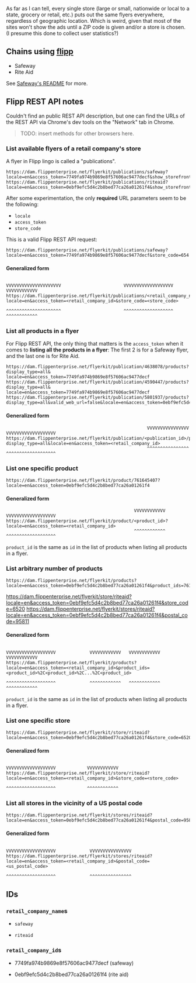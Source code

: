 As far as I can tell, every single store (large or small, nationwide or local to a state, grocery or retail, etc.) puts out the same flyers everywhere, regardless of geographic location. Which is weird, given that most of the sites won't show the ads until a ZIP code is given and/or a store is chosen. (I presume this done to collect user statistics?)

## Chains using [flipp](https://corp.flipp.com/) <!-- {{- -->

+ Safeway
+ Rite Aid

See [Safeway's README](./safeway/README.md) for more.

<!-- }}- -->
## Flipp REST API notes <!-- {{- -->

Couldn't find an public REST API description, but one can
find the URLs  of the REST API via Chrome's  dev tools on
the "Network"  tab in Chrome.

> TODO: insert methods for other browsers here.

### List available flyers of a retail company's store <!-- {{- -->

A flyer in Flipp lingo is called a "publications".

    https://dam.flippenterprise.net/flyerkit/publications/safeway?locale=en&access_token=7749fa974b9869e8f57606ac9477decf&show_storefronts=true&postal_code=05403&store_code=3132
    https://dam.flippenterprise.net/flyerkit/publications/riteaid?locale=en&access_token=0ebf9efc5d4c2b8bed77ca26a01261f4&show_storefronts=true&postal_code=95811&store_code=6520

After some experimentation, the only **required** URL parameters seem to be the following:

+ `locale`
+ `access_token`
+ `store_code`

This is a valid Flipp REST API request:

    https://dam.flippenterprise.net/flyerkit/publications/safeway?locale=en&access_token=7749fa974b9869e8f57606ac9477decf&store_code=654

#### Generalized form

                                                          VVVVVVVVVVVVVVVVVVVVV                        VVVVVVVVVVVVVVVVVVV            VVVVVVVVVVVV
    https://dam.flippenterprise.net/flyerkit/publications/<retail_company_name>?locale=en&access_token=<retail_company_id>&store_code=<store_code>
                                                          ^^^^^^^^^^^^^^^^^^^^^                        ^^^^^^^^^^^^^^^^^^^            ^^^^^^^^^^^^

  <!-- }}- -->
### List all products in a flyer <!-- {{- -->

For Flipp REST API, the only thing that matters is the `access_token` when it comes to **listing all the products in a flyer**: The first 2 is for a Safeway flyer, and the last one is for Rite Aid.

    https://dam.flippenterprise.net/flyerkit/publication/4638078/products?display_type=all&                    locale=en&access_token=7749fa974b9869e8f57606ac9477decf
    https://dam.flippenterprise.net/flyerkit/publication/4590447/products?display_type=all&                    locale=en&access_token=7749fa974b9869e8f57606ac9477decf
    https://dam.flippenterprise.net/flyerkit/publication/5801937/products?display_type=all&valid_web_url=false&locale=en&access_token=0ebf9efc5d4c2b8bed77ca26a01261f4

#### Generalized form

                                                          VVVVVVVVVVVVVVVV                                                  VVVVVVVVVVVVVVVVVVV
    https://dam.flippenterprise.net/flyerkit/publication/<publication_id>/products?display_type=all&locale=en&access_token=<retail_company_id>
                                                          ^^^^^^^^^^^^^^^^                                                  ^^^^^^^^^^^^^^^^^^^

  <!-- }}- -->
### List one specific product <!-- {{- -->

    https://dam.flippenterprise.net/flyerkit/product/761645407?locale=en&access_token=0ebf9efc5d4c2b8bed77ca26a01261f4
    
#### Generalized form

                                                     VVVVVVVVVVVV                        VVVVVVVVVVVVVVVVVVV
    https://dam.flippenterprise.net/flyerkit/product/<product_id>?locale=en&access_token=<retail_company_id>
                                                     ^^^^^^^^^^^^                        ^^^^^^^^^^^^^^^^^^^

`product_id` is the same as `id` in the list of products when listing all products in a flyer.

  <!-- }}- -->
### List arbitrary number of products <!-- {{- -->

    https://dam.flippenterprise.net/flyerkit/products?locale=en&access_token=0ebf9efc5d4c2b8bed77ca26a01261f4&product_ids=761638105%2C761638161%2C761605207%2C761638014

https://dam.flippenterprise.net/flyerkit/store/riteaid?locale=en&access_token=0ebf9efc5d4c2b8bed77ca26a01261f4&store_code=6520
https://dam.flippenterprise.net/flyerkit/stores/riteaid?locale=en&access_token=0ebf9efc5d4c2b8bed77ca26a01261f4&postal_code=95811

#### Generalized form

                                                                             VVVVVVVVVVVVVVVVVVV             VVVVVVVVVVVV   VVVVVVVVVVVV         VVVVVVVVVVVV
    https://dam.flippenterprise.net/flyerkit/products?locale=en&access_token=<retail_company_id>&product_ids=<product_id>%2C<product_id>%2C...%2C<product_id>
                                                                             ^^^^^^^^^^^^^^^^^^^             ^^^^^^^^^^^^   ^^^^^^^^^^^^         ^^^^^^^^^^^^

`product_id` is the same as `id` in the list of products when listing all products in a flyer.

  <!-- }}- -->
### List one specific store <!-- {{- -->

    https://dam.flippenterprise.net/flyerkit/store/riteaid?locale=en&access_token=0ebf9efc5d4c2b8bed77ca26a01261f4&store_code=6520

#### Generalized form

                                                                                  VVVVVVVVVVVVVVVVVVV            VVVVVVVVVVVV
    https://dam.flippenterprise.net/flyerkit/store/riteaid?locale=en&access_token=<retail_company_id>&store_code=<store_code>
                                                                                  ^^^^^^^^^^^^^^^^^^^            ^^^^^^^^^^^^

  <!-- }}- -->
### List all stores in the vicinity of a US postal code <!-- {{- -->

    https://dam.flippenterprise.net/flyerkit/stores/riteaid?locale=en&access_token=0ebf9efc5d4c2b8bed77ca26a01261f4&postal_code=95811

#### Generalized form

                                                                                   VVVVVVVVVVVVVVVVVVV             VVVVVVVVVVVVVVVV
    https://dam.flippenterprise.net/flyerkit/stores/riteaid?locale=en&access_token=<retail_company_id>&postal_code=<us_postal_code>
                                                                                   ^^^^^^^^^^^^^^^^^^^             ^^^^^^^^^^^^^^^^

  <!-- }}- -->
<!-- }}- -->
## IDs <!-- {{- -->

### `retail_company_name`s <!-- {{- -->

+ `safeway`
+ `riteaid`

  <!-- }}- -->
### `retail_company_id`s <!-- {{- -->

+ 7749fa974b9869e8f57606ac9477decf (safeway)
+ 0ebf9efc5d4c2b8bed77ca26a01261f4 (rite aid)

  <!-- }}- -->
<!-- }}- -->

<!-- vim: set foldmethod=marker foldmarker={{-,}}- foldlevelstart=0 tabstop=2 shiftwidth=2 expandtab: -->
